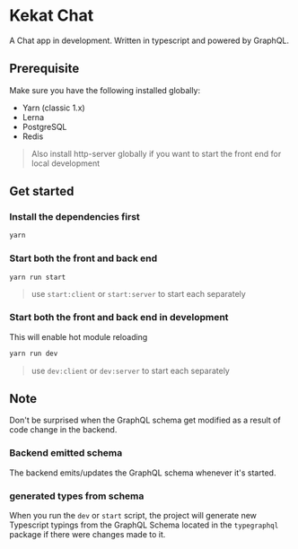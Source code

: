 # Kekat Chat

A Chat app in development.
Written in typescript and powered by GraphQL.

## Prerequisite

Make sure you have the following installed globally:

- Yarn (classic 1.x)
- Lerna
- PostgreSQL
- Redis

> Also install http-server globally if you want to start the front end for local development

## Get started

### Install the dependencies first

```bash
yarn
```

### Start both the front and back end

```bash
yarn run start
```

> use `start:client` or `start:server` to start each separately

### Start both the front and back end in development

This will enable hot module reloading

```bash
yarn run dev
```

> use `dev:client` or `dev:server` to start each separately

## Note

Don't be surprised when the GraphQL schema get modified as a result of code change in the backend.

### Backend emitted schema

The backend emits/updates the GraphQL schema whenever it's started.

### generated types from schema

When you run the `dev` or `start` script, the project will generate new Typescript typings from the GraphQL Schema located in the `typegraphql` package if there were changes made to it.
